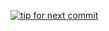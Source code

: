 [![tip for next commit](http://tip4commit.com/projects/213.svg)](http://tip4commit.com/projects/213)



